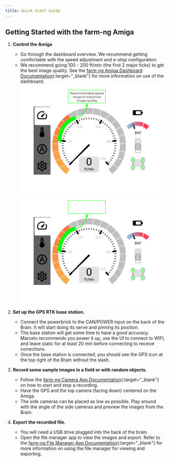 ```yaml
---
title: Quick Start Guide
---
```


## **Getting Started with the farm-ng Amiga**

1. **Control the Amiga**
    - Go through the dashboard overview. We recommend getting 
comfortable with the speed adjustment and e-stop configuration.
    - We recommend going 100 - 200 ft/min (the first 2 major ticks) to 
get the best image quality. See the [farm-ng Amiga Dashboard Documentation](https://amiga.farm-ng.com/docs/dashboard/dashboard-user-guide){:target="_blank"} for more information on use of the dashboard.
![Image title](imgs/amiga_dash_light.png#gh-light-mode-only)
![Image title](imgs/amiga_dash_dark.png#gh-dark-mode-only)
2. **Set up the GPS RTK base station.**
    - Connect the powerbrick to the CAN/POWER input on the back of 
the Brain. It will start doing its serve and pinning its position. 
    - The base station will get some time to have a good accuracy. Marcelo 
recommends you power it up, use the UI to connect to WIFI, and 
leave static for at least 20 min before connecting to receive 
corrections.
    - Once the base station is connected, you should see the GPS icon at 
the top right of the Brain without the slash.
3. **Record some sample images in a field or with random objects.**
    - Follow the [farm-ng Camera App Documentation](https://amiga.farm-ng.com/docs/apps/camera_app/){:target="_blank"} on how to start and stop a recording. 
    - Have the GPS and the top camera (facing down) centered on the 
Amiga.
    - The side cameras can be placed as low as possible. Play around 
with the angle of the side cameras and preview the images from 
the Brain.

4. **Export the recorded file.**
    - You will need a USB drive plugged into the
back of the brain. 
    - Open the file manager app to view 
 the images and export. Refer to the [farm-ng File Manager App Documentation](https://amiga.farm-ng.com/docs/apps/file_manager_app/){:target="_blank"} for more information on using the file manager for viewing and exporting.




